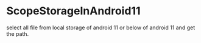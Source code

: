 # ScopeStorageInAndroid11
select all file from local storage of android 11 or below of android 11 and get the path.
